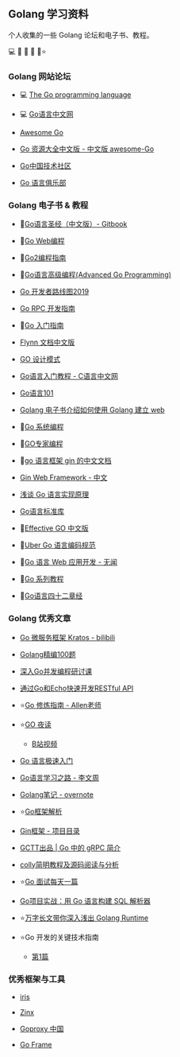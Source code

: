 ## Golang 学习资料

个人收集的一些 Golang 论坛和电子书、教程。

💻 📗 📘 📙 📌⭐



### Golang 网站论坛

- 💻 [The Go programming language](https://golang.org/)

- 💻 [Go语言中文网](https://studygolang.com/)

- [Awesome Go](https://awesome-go.com/)
- [Go 资源大全中文版 - 中文版 awesome-Go]([https://github.com/jobbole/awesome-go-cn)
- [Go中国技术社区](https://gocn.vip/)
- [Go 语言俱乐部](https://golangclub.com/)



### Golang 电子书 & 教程

- 📘[Go语言圣经（中文版）- Gitbook](https://docs.hundan.org/gopl-zh/)

- 📘[Go Web编程](https://www.w3cschool.cn/yqbmht/)

- 📘[Go2编程指南](https://chai2010.cn/go2-book/)

- 📘[Go语言高级编程(Advanced Go Programming)](https://chai2010.cn/advanced-go-programming-book/)

- [Go 开发者路线图2019](https://github.com/Quorafind/golang-developer-roadmap-cn) 
- [Go RPC 开发指南](https://doc.rpcx.io/#go-rpc-%E5%BC%80%E5%8F%91%E6%8C%87%E5%8D%97)
- 📙[Go 入门指南](https://github.com/Unknwon/the-way-to-go_ZH_CN)

- [Flynn 文档中文版](http://flynn.mydoc.io/?t=54133)
- [GO 设计模式](http://tmrts.com/go-patterns/)  

- [Go语言入门教程 - C语言中文网](http://c.biancheng.net/golang/)
- [Go语言101](https://gfw.go101.org/article/101.html)

- [Golang 电子书介绍如何使用 Golang 建立 web](https://github.com/astaxie/build-web-application-with-golang/blob/master/zh/preface.md)

- 📙[Go 系统编程](https://astaxie.gitbooks.io/go-system-programming/content/zh/index.html)

- 📙[GO专家编程](https://github.com/RainbowMango/GoExpertProgramming)

- 📗[go 语言框架 gin 的中文文档](https://github.com/skyhee/gin-doc-cn)
- [ Gin Web Framework - 中文](https://gin-gonic.com/zh-cn/)
-   [浅谈 Go 语言实现原理](https://draveness.me/golang/)

- [Go语言标准库](https://books.studygolang.com/The-Golang-Standard-Library-by-Example/)

- 📙[Effective GO 中文版](https://www.kancloud.cn/kancloud/effective/72199)

- 📙[Uber Go 语言编码规范](https://github.com/xxjwxc/uber_go_guide_cn)

- 📌[Go 语言 Web 应用开发 - 无闻](https://studygolang.com/subject/479)

- 📌[Go 系列教程](https://studygolang.com/subject/2)

- 📙[Go语言四十二章经](https://github.com/ffhelicopter/Go42)





### Golang 优秀文章

- [Go 微服务框架 Kratos - bilibili](https://github.com/bilibili/kratos)

- [Golang精编100题](https://blog.csdn.net/itcastcpp/article/details/80462619)

- [深入Go并发编程研讨课](https://github.com/smallnest/dive-to-gosync-workshop)
- [通过Go和Echo快速开发RESTful API](https://github.com/hyacinthus/restdemo)

- ⭐[Go 修炼指南 - Allen老师](https://allen.blog.csdn.net/article/details/79269449)

- ⭐[GO 夜读](https://github.com/developer-learning/night-reading-go)
  - [B站视频](https://space.bilibili.com/326749661)

- [Go 语言极速入门](https://www.cnblogs.com/java-zhao/p/9942311.html)

- [Go语言学习之路 - 李文周](https://www.liwenzhou.com/posts/Go/go_menu/)

- [Golang笔记 - overnote](https://github.com/overnote/over-golang)

- ⭐[Go框架解析](http://tigerb.cn/2019/07/06/go-gin/)

- [Gin框架 - 项目目录](https://mp.weixin.qq.com/s/R1hLZFEmH_FVoGH3Sohz0g)

- [GCTT出品 | Go 中的 gRPC 简介](https://mp.weixin.qq.com/s/KRzfUqP_4kd7Uo-xAw29NA)

- [colly简明教程及源码阅读与分析](https://jiajunhuang.com/articles/2019_08_31-go_colly.md.html?from=groupmessage)

- ⭐[Go 面试每天一篇](https://mp.weixin.qq.com/s/rEXhrAqEOg9Ja4wYomOsGw)

- [Go项目实战：用 Go 语言构建 SQL 解析器](https://mp.weixin.qq.com/s/ROo168oOSkZon_EE0kEbAw)

- ⭐[万字长文带你深入浅出 Golang Runtime](https://mp.weixin.qq.com/s/gTb9p0WpJ37M5_k9e6xUiQ)

- ⭐Go 开发的关键技术指南
    - [第1篇](https://mp.weixin.qq.com/s/tXL_vXqIvHqafuwyGMofVw)



### 优秀框架与工具

- [iris](https://github.com/kataras/iris) 

- [Zinx](https://www.jianshu.com/p/23d07c0a28e5)
- [Goproxy 中国](https://github.com/goproxy/goproxy.cn/blob/master/README.zh-CN.md)
- [Go Frame](https://goframe.org/index)

